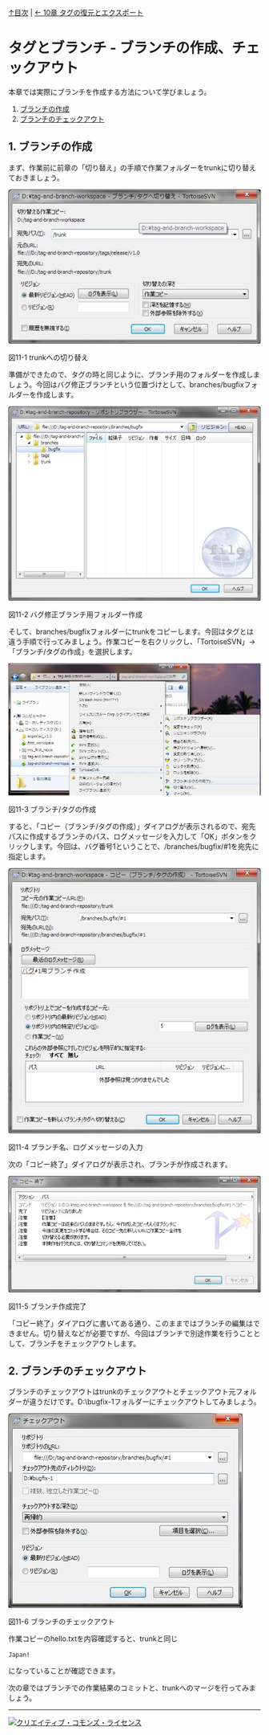 [↑目次](README.md "目次") | [← 10章 タグの復元とエクスポート](10.tag-and-branch-3.md "タグとブランチ - タグの復元とエクスポート")

# タグとブランチ - ブランチの作成、チェックアウト

本章では実際にブランチを作成する方法について学びましょう。

1. [ブランチの作成](#create-branch)
1. [ブランチのチェックアウト](#checkout-branch)

## <a name="create-branch"></a>1. ブランチの作成

まず、作業前に前章の「切り替え」の手順で作業フォルダーをtrunkに切り替えておきましょう。

![trunkへの切り替え](images/chapter-11-1.jpg)

図11-1 trunkへの切り替え

準備ができたので、タグの時と同じように、ブランチ用のフォルダーを作成しましょう。今回はバグ修正ブランチという位置づけとして、branches/bugfixフォルダーを作成します。

![バグ修正ブランチ用フォルダー作成](images/chapter-11-2.jpg)

図11-2 バグ修正ブランチ用フォルダー作成

そして、branches/bugfixフォルダーにtrunkをコピーします。今回はタグとは違う手順で行ってみましょう。作業コピーを右クリックし、「TortoiseSVN」→「ブランチ/タグの作成」を選択します。


![ブランチ/タグの作成](images/chapter-11-3.jpg)

図11-3 ブランチ/タグの作成

すると、「コピー（ブランチ/タグの作成）」ダイアログが表示されるので、宛先パスに作成するブランチのパス、ログメッセージを入力して「OK」ボタンをクリックします。今回は、バグ番号1ということで、/branches/bugfix/#1を宛先に指定します。

![ブランチ名、ログメッセージの入力](images/chapter-11-4.jpg)

図11-4 ブランチ名、ログメッセージの入力

次の「コピー終了」ダイアログが表示され、ブランチが作成されます。

![ブランチ作成完了](images/chapter-11-5.jpg)

図11-5 ブランチ作成完了

「コピー終了」ダイアログに書いてある通り、このままではブランチの編集はできません。切り替えなどが必要ですが、今回はブランチで別途作業を行うこととして、ブランチをチェックアウトします。

## <a name="checkout-branch"></a>2. ブランチのチェックアウト

ブランチのチェックアウトはtrunkのチェックアウトとチェックアウト元フォルダーが違うだけです。D:\bugfix-1フォルダーにチェックアウトしてみましょう。

![ブランチのチェックアウト](images/chapter-11-6.jpg)

図11-6 ブランチのチェックアウト

作業コピーのhello.txtを内容確認すると、trunkと同じ

    Japan!

になっていることが確認できます。

次の章ではブランチでの作業結果のコミットと、trunkへのマージを行ってみましょう。

----------

<a rel="license" href="http://creativecommons.org/licenses/by-sa/3.0/deed.ja"><img alt="クリエイティブ・コモンズ・ライセンス" style="border-width:0" src="http://i.creativecommons.org/l/by-sa/3.0/88x31.png" /></a>
